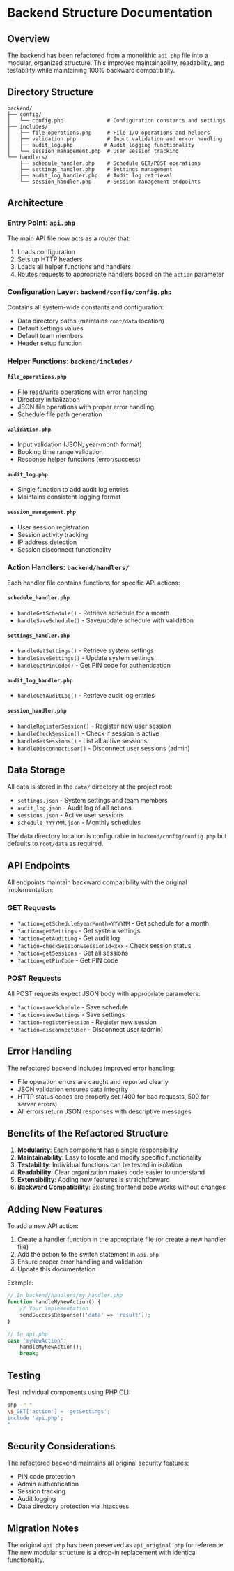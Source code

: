 # Backend Structure Documentation

## Overview

The backend has been refactored from a monolithic `api.php` file into a modular, organized structure. This improves maintainability, readability, and testability while maintaining 100% backward compatibility.

## Directory Structure

```
backend/
├── config/
│   └── config.php              # Configuration constants and settings
├── includes/
│   ├── file_operations.php     # File I/O operations and helpers
│   ├── validation.php          # Input validation and error handling
│   ├── audit_log.php          # Audit logging functionality
│   └── session_management.php  # User session tracking
└── handlers/
    ├── schedule_handler.php    # Schedule GET/POST operations
    ├── settings_handler.php    # Settings management
    ├── audit_log_handler.php   # Audit log retrieval
    └── session_handler.php     # Session management endpoints
```

## Architecture

### Entry Point: `api.php`

The main API file now acts as a router that:
1. Loads configuration
2. Sets up HTTP headers
3. Loads all helper functions and handlers
4. Routes requests to appropriate handlers based on the `action` parameter

### Configuration Layer: `backend/config/config.php`

Contains all system-wide constants and configuration:
- Data directory paths (maintains `root/data` location)
- Default settings values
- Default team members
- Header setup function

### Helper Functions: `backend/includes/`

#### `file_operations.php`
- File read/write operations with error handling
- Directory initialization
- JSON file operations with proper error handling
- Schedule file path generation

#### `validation.php`
- Input validation (JSON, year-month format)
- Booking time range validation
- Response helper functions (error/success)

#### `audit_log.php`
- Single function to add audit log entries
- Maintains consistent logging format

#### `session_management.php`
- User session registration
- Session activity tracking
- IP address detection
- Session disconnect functionality

### Action Handlers: `backend/handlers/`

Each handler file contains functions for specific API actions:

#### `schedule_handler.php`
- `handleGetSchedule()` - Retrieve schedule for a month
- `handleSaveSchedule()` - Save/update schedule with validation

#### `settings_handler.php`
- `handleGetSettings()` - Retrieve system settings
- `handleSaveSettings()` - Update system settings
- `handleGetPinCode()` - Get PIN code for authentication

#### `audit_log_handler.php`
- `handleGetAuditLog()` - Retrieve audit log entries

#### `session_handler.php`
- `handleRegisterSession()` - Register new user session
- `handleCheckSession()` - Check if session is active
- `handleGetSessions()` - List all active sessions
- `handleDisconnectUser()` - Disconnect user sessions (admin)

## Data Storage

All data is stored in the `data/` directory at the project root:
- `settings.json` - System settings and team members
- `audit_log.json` - Audit log of all actions
- `sessions.json` - Active user sessions
- `schedule_YYYYMM.json` - Monthly schedules

The data directory location is configurable in `backend/config/config.php` but defaults to `root/data` as required.

## API Endpoints

All endpoints maintain backward compatibility with the original implementation:

### GET Requests
- `?action=getSchedule&yearMonth=YYYYMM` - Get schedule for a month
- `?action=getSettings` - Get system settings
- `?action=getAuditLog` - Get audit log
- `?action=checkSession&sessionId=xxx` - Check session status
- `?action=getSessions` - Get all sessions
- `?action=getPinCode` - Get PIN code

### POST Requests
All POST requests expect JSON body with appropriate parameters:
- `?action=saveSchedule` - Save schedule
- `?action=saveSettings` - Save settings
- `?action=registerSession` - Register new session
- `?action=disconnectUser` - Disconnect user (admin)

## Error Handling

The refactored backend includes improved error handling:
- File operation errors are caught and reported clearly
- JSON validation ensures data integrity
- HTTP status codes are properly set (400 for bad requests, 500 for server errors)
- All errors return JSON responses with descriptive messages

## Benefits of the Refactored Structure

1. **Modularity**: Each component has a single responsibility
2. **Maintainability**: Easy to locate and modify specific functionality
3. **Testability**: Individual functions can be tested in isolation
4. **Readability**: Clear organization makes code easier to understand
5. **Extensibility**: Adding new features is straightforward
6. **Backward Compatibility**: Existing frontend code works without changes

## Adding New Features

To add a new API action:

1. Create a handler function in the appropriate file (or create a new handler file)
2. Add the action to the switch statement in `api.php`
3. Ensure proper error handling and validation
4. Update this documentation

Example:
```php
// In backend/handlers/my_handler.php
function handleMyNewAction() {
    // Your implementation
    sendSuccessResponse(['data' => 'result']);
}

// In api.php
case 'myNewAction':
    handleMyNewAction();
    break;
```

## Testing

Test individual components using PHP CLI:
```bash
php -r "
\$_GET['action'] = 'getSettings';
include 'api.php';
"
```

## Security Considerations

The refactored backend maintains all original security features:
- PIN code protection
- Admin authentication
- Session tracking
- Audit logging
- Data directory protection via .htaccess

## Migration Notes

The original `api.php` has been preserved as `api_original.php` for reference. The new modular structure is a drop-in replacement with identical functionality.
